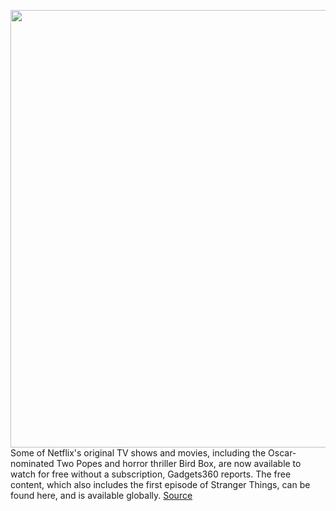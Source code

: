 <img src='https://cdn.vox-cdn.com/thumbor/90b1lv_MN9IhCpacb7B_G2wDoKg=/0x0:2514x1248/1200x800/filters:focal(1038x846:1440x1248)/cdn.vox-cdn.com/uploads/chorus_image/image/67318789/image__3_.0.png' width='700px' /><br/>
Some of Netflix's original TV shows and movies, including the Oscar-nominated Two Popes and horror thriller Bird Box, are now available to watch for free without a subscription, Gadgets360 reports. The free content, which also includes the first episode of Stranger Things, can be found here, and is available globally.
<a href='https://www.theverge.com/2020/8/31/21408344/netflix-watch-free-two-popes-bird-box-stranger-things-promotional-campaign'> Source <a/>